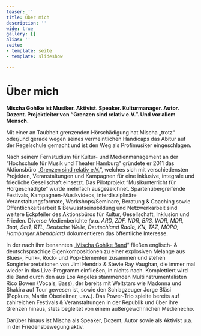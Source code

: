 ```yaml
---
teaser: ''
title: Über mich
description: ''
wide: true
gallery: []
alias: ''
seite:
- template: seite
- template: slideshow

---
```


<teaser-video></teaser-video>

# Über mich

**Mischa Gohlke ist Musiker. Aktivist. Speaker. Kulturmanager. Autor. Dozent. Projektleiter von “Grenzen sind relativ e.V.”. Und vor allem Mensch.**

Mit einer an Taubheit grenzenden Hörschädigung hat Mischa „trotz“ oder/und gerade wegen seines vermeintlichen Handicaps das Abitur auf der Regelschule gemacht und ist den Weg als Profimusiker eingeschlagen.

Nach seinem Fernstudium für Kultur- und Medienmanagement an der “Hochschule für Musik und Theater Hamburg” gründete er 2011 das Aktionsbüro „[Grenzen sind relativ e.V.](http://www.grenzensindrelativ.de)“, welches sich mit verschiedensten Projekten, Veranstaltungen und Kampagnen für eine inklusive, integrale und friedliche Gesellschaft einsetzt. Das Pilotprojekt “Musikunterricht für Hörgeschädigte” wurde mehrfach ausgezeichnet. Spartenübergreifende Festivals, Kampagnen-Musikvideos, interdisziplinäre Veranstaltungsformate, Workshops/Seminare, Beratung & Coaching sowie Öffentlichkeitsarbeit & Bewusstseinsbildung und Netzwerkarbeit sind weitere Eckpfeiler des Aktionsbüros für Kultur, Gesellschaft, Inklusion und Frieden. Diverse Medienberichte _(u.a. ARD, ZDF, NDR, BR3, WDR, MDR, 3sat, Sat1, RTL, Deutsche Welle, Deutschland Radio, KN, TAZ, MOPO, Hamburger Abendblatt)_ dokumentieren das öffentliche Interesse.

In der nach ihm benannten „[Mischa Gohlke Band](http://www.mischagohlkeband.de)“ fließen englisch- & deutschsprachige Eigenkompositionen zu einer explosiven Melange aus Blues-, Funk-, Rock- und Pop-Elementen zusammen und stehen Songinterpretationen von Jimi Hendrix & Stevie Ray Vaughan, die immer mal wieder in das Live-Programm einfließen, in nichts nach. Komplettiert wird die Band durch den aus Los Angeles stammenden Multiinstrumentalisten Rico Bowen (Vocals, Bass), der bereits mit Weltstars wie Madonna und Shakira auf Tour gewesen ist, sowie den Schlagzeuger Jorge Bläsi (Popkurs, Martin Oberleitner, usw.). Das Power-Trio spielte bereits auf zahlreichen Festivals & Veranstaltungen in der Republik und über ihre Grenzen hinaus, stets begleitet von einem außergewöhnlichen Medienecho.

Darüber hinaus ist Mischa als Speaker, Dozent, Autor sowie als Aktivist u.a. in der Friedensbewegung aktiv.


<slideshow class="wide" name="startseite-aktivitaeten"></slideshow>


<video-gallery name="startseite-video-galerie"></video-galerie>
